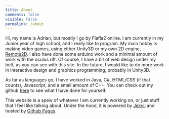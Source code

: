 ```yaml
---
title: About
comments: false
visible: false
permalink: /about
---
```

Hi, my name is Adrian, but mostly I go by Flafla2 online.  I am currently in my Junior year of high school, and I really like to program.  My main hobby is making video games, using either Unity3D or my own 2D engine, [Remote2D](https://github.com/Flafla2/Remote2D-Engine).  I also have done some arduino work and a minimal amount of work with the oculus rift.  Of course, I have a bit of web design under my belt, as you can see with this site.  In the future, I would like to do more work in interactive design and graphics programming, probably in Unity3D.

As far as languages go, I have worked in Java, C#, HTML/CSS (if that counts), Javascript, and a small amount of C++.  You can check out my github [here](https://github.com/Flafla2) to see what I have done for yourself.

This website is a spew of whatever I am currently working on, or just stuff that I feel like talking about.  Under the hood, it is powered by [Jekyll](http://jekyllrb.com) and hosted by [Github Pages](http://pages.github.com).